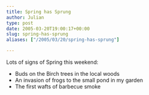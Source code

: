 ```yaml
---
title: Spring has Sprung
author: Julian
type: post
date: 2005-03-20T19:00:17+00:00
slug: spring-has-sprung 
aliases: ["/2005/03/20/spring-has-sprung"]

---
```

Lots of signs of Spring this weekend:

  * Buds on the Birch trees in the local woods
  * An invasion of frogs to the small pond in my garden
  * The first wafts of barbecue smoke